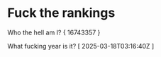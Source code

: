 # Fuck the rankings

Who the hell am I?
{ 16743357 }

What fucking year is it?
[ 2025-03-18T03:16:40Z ]
